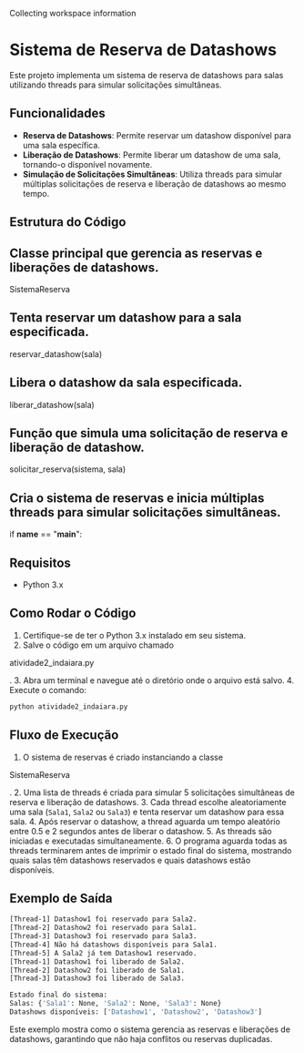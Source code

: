 Collecting workspace information

# Sistema de Reserva de Datashows

Este projeto implementa um sistema de reserva de datashows para salas utilizando threads para simular solicitações simultâneas.

## Funcionalidades

- **Reserva de Datashows**: Permite reservar um datashow disponível para uma sala específica.
- **Liberação de Datashows**: Permite liberar um datashow de uma sala, tornando-o disponível novamente.
- **Simulação de Solicitações Simultâneas**: Utiliza threads para simular múltiplas solicitações de reserva e liberação de datashows ao mesmo tempo.

## Estrutura do Código

Classe principal que gerencia as reservas e liberações de datashows.
-
  SistemaReserva



Tenta reservar um datashow para a sala especificada.
  - 
  reservar_datashow(sala)



Libera o datashow da sala especificada.
- 
  liberar_datashow(sala)



Função que simula uma solicitação de reserva e liberação de datashow.
-
  solicitar_reserva(sistema, sala)



Cria o sistema de reservas e inicia múltiplas threads para simular solicitações simultâneas.
-  
  if __name__ == "__main__":

## Requisitos

- Python 3.x

## Como Rodar o Código

1. Certifique-se de ter o Python 3.x instalado em seu sistema.
2. Salve o código em um arquivo chamado 

atividade2_indaiara.py

.
3. Abra um terminal e navegue até o diretório onde o arquivo está salvo.
4. Execute o comando:

```sh
python atividade2_indaiara.py
```

## Fluxo de Execução

1. O sistema de reservas é criado instanciando a classe 

SistemaReserva

.
2. Uma lista de threads é criada para simular 5 solicitações simultâneas de reserva e liberação de datashows.
3. Cada thread escolhe aleatoriamente uma sala (`Sala1`, `Sala2` ou `Sala3`) e tenta reservar um datashow para essa sala.
4. Após reservar o datashow, a thread aguarda um tempo aleatório entre 0.5 e 2 segundos antes de liberar o datashow.
5. As threads são iniciadas e executadas simultaneamente.
6. O programa aguarda todas as threads terminarem antes de imprimir o estado final do sistema, mostrando quais salas têm datashows reservados e quais datashows estão disponíveis.

## Exemplo de Saída

```sh
[Thread-1] Datashow1 foi reservado para Sala2.
[Thread-2] Datashow2 foi reservado para Sala1.
[Thread-3] Datashow3 foi reservado para Sala3.
[Thread-4] Não há datashows disponíveis para Sala1.
[Thread-5] A Sala2 já tem Datashow1 reservado.
[Thread-1] Datashow1 foi liberado de Sala2.
[Thread-2] Datashow2 foi liberado de Sala1.
[Thread-3] Datashow3 foi liberado de Sala3.

Estado final do sistema:
Salas: {'Sala1': None, 'Sala2': None, 'Sala3': None}
Datashows disponíveis: ['Datashow1', 'Datashow2', 'Datashow3']
```

Este exemplo mostra como o sistema gerencia as reservas e liberações de datashows, garantindo que não haja conflitos ou reservas duplicadas.
